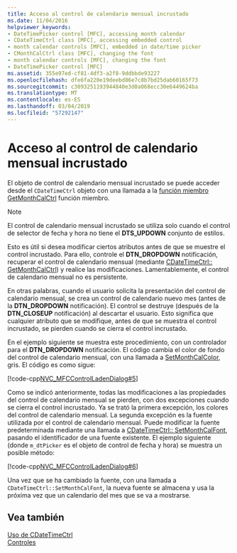 ```yaml
---
title: Acceso al control de calendario mensual incrustado
ms.date: 11/04/2016
helpviewer_keywords:
- DateTimePicker control [MFC], accessing month calendar
- CDateTimeCtrl class [MFC], accessing embedded control
- month calendar controls [MFC], embedded in date/time picker
- CMonthCalCtrl class [MFC], changing the font
- month calendar controls [MFC], changing the font
- DateTimePicker control [MFC]
ms.assetid: 355e97ed-cf81-4df3-a2f8-9ddbbde93227
ms.openlocfilehash: dfe6fa220e19deebd86e7c8b7bd25dab60165f73
ms.sourcegitcommit: c3093251193944840e3d0a068ecc30e6449624ba
ms.translationtype: MT
ms.contentlocale: es-ES
ms.lasthandoff: 03/04/2019
ms.locfileid: "57292147"
---
```

# <a name="accessing-the-embedded-month-calendar-control"></a>Acceso al control de calendario mensual incrustado

El objeto de control de calendario mensual incrustado se puede acceder desde el `CDateTimeCtrl` objeto con una llamada a la [función miembro GetMonthCalCtrl](../mfc/reference/cdatetimectrl-class.md#getmonthcalctrl) función miembro.

> [!NOTE]
>  El control de calendario mensual incrustado se utiliza solo cuando el control de selector de fecha y hora no tiene el **DTS_UPDOWN** conjunto de estilos.

Esto es útil si desea modificar ciertos atributos antes de que se muestre el control incrustado. Para ello, controle el **DTN_DROPDOWN** notificación, recuperar el control de calendario mensual (mediante [CDateTimeCtrl:: GetMonthCalCtrl](../mfc/reference/cdatetimectrl-class.md#getmonthcalctrl)) y realice las modificaciones. Lamentablemente, el control de calendario mensual no es persistente.

En otras palabras, cuando el usuario solicita la presentación del control de calendario mensual, se crea un control de calendario nuevo mes (antes de la **DTN_DROPDOWN** notificación). El control se destruye (después de la **DTN_CLOSEUP** notificación) al descartar el usuario. Esto significa que cualquier atributo que se modifique, antes de que se muestra el control incrustado, se pierden cuando se cierra el control incrustado.

En el ejemplo siguiente se muestra este procedimiento, con un controlador para el **DTN_DROPDOWN** notificación. El código cambia el color de fondo del control de calendario mensual, con una llamada a [SetMonthCalColor](../mfc/reference/cdatetimectrl-class.md#setmonthcalcolor), gris. El código es como sigue:

[!code-cpp[NVC_MFCControlLadenDialog#5](../mfc/codesnippet/cpp/accessing-the-embedded-month-calendar-control_1.cpp)]

Como se indicó anteriormente, todas las modificaciones a las propiedades del control de calendario mensual se pierden, con dos excepciones cuando se cierra el control incrustado. Ya se trató la primera excepción, los colores del control de calendario mensual. La segunda excepción es la fuente utilizada por el control de calendario mensual. Puede modificar la fuente predeterminada mediante una llamada a [CDateTimeCtrl:: SetMonthCalFont](../mfc/reference/cdatetimectrl-class.md#setmonthcalfont), pasando el identificador de una fuente existente. El ejemplo siguiente (donde `m_dtPicker` es el objeto de control de fecha y hora) se muestra un posible método:

[!code-cpp[NVC_MFCControlLadenDialog#6](../mfc/codesnippet/cpp/accessing-the-embedded-month-calendar-control_2.cpp)]

Una vez que se ha cambiado la fuente, con una llamada a `CDateTimeCtrl::SetMonthCalFont`, la nueva fuente se almacena y usa la próxima vez que un calendario del mes que se va a mostrarse.

## <a name="see-also"></a>Vea también

[Uso de CDateTimeCtrl](../mfc/using-cdatetimectrl.md)<br/>
[Controles](../mfc/controls-mfc.md)
